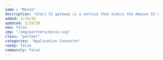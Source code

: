 ```yaml
---
name : "Minio"
description: "Storj S3 gateway is a service that mimics the Amazon S3 API using the Storj network"
added: 3/19/20
updated: 3/19/20
new: false
img: "/img/partners/minio.svg"
class: "partner"
categories: "Application Connector"
ready: false
community: false
---
```

